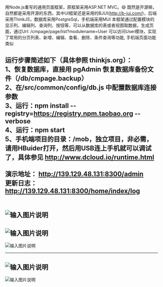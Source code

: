用Node.js重写的通用页面框架，原框架采用ASP.NET MVC。:smile: 
既然是开源嘛，自然都是采用开源的东西，其中UI框架还是采用的BJUI(http://b-jui.com/)，后端采用ThinkJS，数据库采用PostgreSql，手机端采用MUI
本框架通过配置模块的显示列、编辑列、查询列、按钮等，可以从数据库的表或者视图取数据，生成页面，通过Url: /cmpage/page/list?modulename=User 可以访问User模块，实现了常用的分页列表、新增、编辑、查看、删除、条件查询等功能, 手机端页面功能类似

运行步骤简述如下（具体参照 thinkjs.org）：<br>
1、恢复数据库，直接用 pgAdmin 恢复数据库备份文件（/db/cmpage.backup）<br>
2、在/src/common/config/db.js 中配置数据库连接参数<br>
3、运行：npm install --registry=https://registry.npm.taobao.org --verbose <br>
4、运行：npm start <br>
5、手机端项目的目录：/mob，独立项目，非必需，请用HBuider打开，然后用USB连上手机就可以调试了，具体参见 http://www.dcloud.io/runtime.html
<br><br>
演示地址： http://139.129.48.131:8300/admin <br>
更新日志： http://139.129.48.131:8300/home/index/log <br>
<br><br>
![输入图片说明](http://git.oschina.net/uploads/images/2016/0407/171503_033281df_389947.png "模块列表")
-------------------------------------------------------------------------------------------------
![输入图片说明](http://git.oschina.net/uploads/images/2016/0407/171611_18aa7d89_389947.png "模块的显示列设置")
-------------------------------------------------------------------------------------------------
![输入图片说明](http://git.oschina.net/uploads/images/2016/0407/171717_a3be3142_389947.png "模块预览页面")

-------------------------------------------------------------------------------------------------

![输入图片说明](http://git.oschina.net/uploads/images/2016/0829/092044_88f3bf65_389947.png "手机端列表和编辑")
-------------------------------------------------------------------------------------------------
![输入图片说明](http://git.oschina.net/uploads/images/2016/0829/092112_4b930ea8_389947.png "手机端菜单和搜索")
